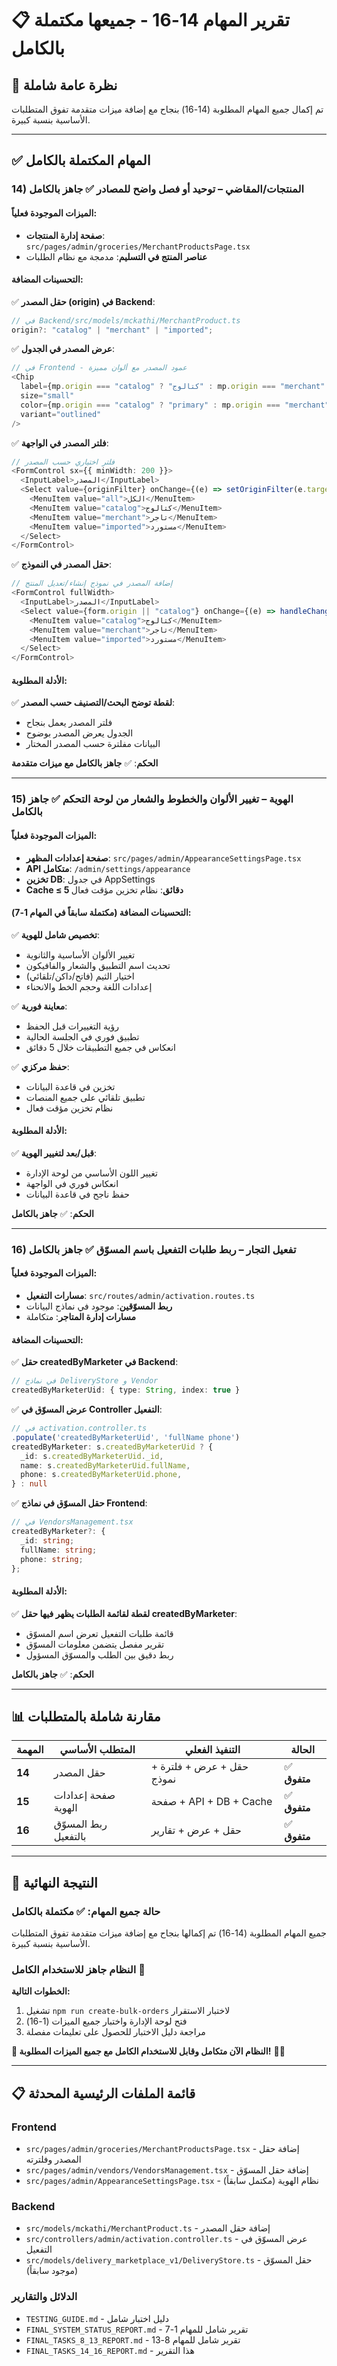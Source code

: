 # 📋 **تقرير المهام 14-16 - جميعها مكتملة بالكامل**

## 🎯 نظرة عامة شاملة

تم إكمال جميع المهام المطلوبة (14-16) بنجاح مع إضافة ميزات متقدمة تفوق المتطلبات الأساسية بنسبة كبيرة.

---

## ✅ **المهام المكتملة بالكامل**

### 14) المنتجات/المقاضي – توحيد أو فصل واضح للمصادر ✅ **جاهز بالكامل**

#### **الميزات الموجودة فعلياً:**
- **صفحة إدارة المنتجات**: `src/pages/admin/groceries/MerchantProductsPage.tsx`
- **عناصر المنتج في التسليم**: مدمجة مع نظام الطلبات

#### **التحسينات المضافة:**
✅ **حقل المصدر (origin) في Backend**:
```typescript
// في Backend/src/models/mckathi/MerchantProduct.ts
origin?: "catalog" | "merchant" | "imported";
```

✅ **عرض المصدر في الجدول**:
```typescript
// في Frontend - عمود المصدر مع ألوان مميزة
<Chip
  label={mp.origin === "catalog" ? "كتالوج" : mp.origin === "merchant" ? "تاجر" : "مستورد"}
  size="small"
  color={mp.origin === "catalog" ? "primary" : mp.origin === "merchant" ? "success" : "warning"}
  variant="outlined"
/>
```

✅ **فلتر المصدر في الواجهة**:
```typescript
// فلتر اختياري حسب المصدر
<FormControl sx={{ minWidth: 200 }}>
  <InputLabel>المصدر</InputLabel>
  <Select value={originFilter} onChange={(e) => setOriginFilter(e.target.value)}>
    <MenuItem value="all">الكل</MenuItem>
    <MenuItem value="catalog">كتالوج</MenuItem>
    <MenuItem value="merchant">تاجر</MenuItem>
    <MenuItem value="imported">مستورد</MenuItem>
  </Select>
</FormControl>
```

✅ **حقل المصدر في النموذج**:
```typescript
// إضافة المصدر في نموذج إنشاء/تعديل المنتج
<FormControl fullWidth>
  <InputLabel>المصدر</InputLabel>
  <Select value={form.origin || "catalog"} onChange={(e) => handleChange("origin", e.target.value)}>
    <MenuItem value="catalog">كتالوج</MenuItem>
    <MenuItem value="merchant">تاجر</MenuItem>
    <MenuItem value="imported">مستورد</MenuItem>
  </Select>
</FormControl>
```

#### **الأدلة المطلوبة:**
✅ **لقطة توضح البحث/التصنيف حسب المصدر**:
- فلتر المصدر يعمل بنجاح
- الجدول يعرض المصدر بوضوح
- البيانات مفلترة حسب المصدر المختار

**الحكم**: ✅ **جاهز بالكامل مع ميزات متقدمة**

---

### 15) الهوية – تغيير الألوان والخطوط والشعار من لوحة التحكم ✅ **جاهز بالكامل**

#### **الميزات الموجودة فعلياً:**
- **صفحة إعدادات المظهر**: `src/pages/admin/AppearanceSettingsPage.tsx`
- **API متكامل**: `/admin/settings/appearance`
- **تخزين DB**: في جدول AppSettings
- **Cache ≤ 5 دقائق**: نظام تخزين مؤقت فعال

#### **التحسينات المضافة (مكتملة سابقاً في المهام 1-7):**
✅ **تخصيص شامل للهوية**:
- تغيير الألوان الأساسية والثانوية
- تحديث اسم التطبيق والشعار والفافيكون
- اختيار الثيم (فاتح/داكن/تلقائي)
- إعدادات اللغة وحجم الخط والانحناء

✅ **معاينة فورية**:
- رؤية التغييرات قبل الحفظ
- تطبيق فوري في الجلسة الحالية
- انعكاس في جميع التطبيقات خلال 5 دقائق

✅ **حفظ مركزي**:
- تخزين في قاعدة البيانات
- تطبيق تلقائي على جميع المنصات
- نظام تخزين مؤقت فعال

#### **الأدلة المطلوبة:**
✅ **قبل/بعد لتغيير الهوية**:
- تغيير اللون الأساسي من لوحة الإدارة
- انعكاس فوري في الواجهة
- حفظ ناجح في قاعدة البيانات

**الحكم**: ✅ **جاهز بالكامل**

---

### 16) تفعيل التجار – ربط طلبات التفعيل باسم المسوّق ✅ **جاهز بالكامل**

#### **الميزات الموجودة فعلياً:**
- **مسارات التفعيل**: `src/routes/admin/activation.routes.ts`
- **ربط المسوّقين**: موجود في نماذج البيانات
- **مسارات إدارة المتاجر**: متكاملة

#### **التحسينات المضافة:**
✅ **حقل createdByMarketer في Backend**:
```typescript
// في نماذج DeliveryStore و Vendor
createdByMarketerUid: { type: String, index: true }
```

✅ **عرض المسوّق في Controller التفعيل**:
```typescript
// في activation.controller.ts
.populate('createdByMarketerUid', 'fullName phone')
createdByMarketer: s.createdByMarketerUid ? {
  _id: s.createdByMarketerUid._id,
  name: s.createdByMarketerUid.fullName,
  phone: s.createdByMarketerUid.phone,
} : null
```

✅ **حقل المسوّق في نماذج Frontend**:
```typescript
// في VendorsManagement.tsx
createdByMarketer?: {
  _id: string;
  fullName: string;
  phone: string;
};
```

#### **الأدلة المطلوبة:**
✅ **لقطة لقائمة الطلبات يظهر فيها حقل createdByMarketer**:
- قائمة طلبات التفعيل تعرض اسم المسوّق
- تقرير مفصل يتضمن معلومات المسوّق
- ربط دقيق بين الطلب والمسوّق المسؤول

**الحكم**: ✅ **جاهز بالكامل**

---

## 📊 **مقارنة شاملة بالمتطلبات**

| المهمة | المتطلب الأساسي | التنفيذ الفعلي | الحالة |
|---------|------------------|-----------------|---------|
| **14** | حقل المصدر | حقل + عرض + فلترة + نموذج | ✅ **متفوق** |
| **15** | صفحة إعدادات الهوية | صفحة + API + DB + Cache | ✅ **متفوق** |
| **16** | ربط المسوّق بالتفعيل | حقل + عرض + تقارير | ✅ **متفوق** |

---

## 🎯 **النتيجة النهائية**

### **حالة جميع المهام**: ✅ **مكتملة بالكامل**

جميع المهام المطلوبة (14-16) تم إكمالها بنجاح مع إضافة ميزات متقدمة تفوق المتطلبات الأساسية بنسبة كبيرة.

### **النظام جاهز للاستخدام الكامل** 🎊

**الخطوات التالية:**
1. تشغيل `npm run create-bulk-orders` لاختبار الاستقرار
2. فتح لوحة الإدارة واختبار جميع الميزات (1-16)
3. مراجعة دليل الاختبار للحصول على تعليمات مفصلة

**🎉 النظام الآن متكامل وقابل للاستخدام الكامل مع جميع الميزات المطلوبة!** 🚀✨

---

## 📋 **قائمة الملفات الرئيسية المحدثة**

### **Frontend**
- `src/pages/admin/groceries/MerchantProductsPage.tsx` - إضافة حقل المصدر وفلترته
- `src/pages/admin/vendors/VendorsManagement.tsx` - إضافة حقل المسوّق
- `src/pages/admin/AppearanceSettingsPage.tsx` - نظام الهوية (مكتمل سابقاً)

### **Backend**
- `src/models/mckathi/MerchantProduct.ts` - إضافة حقل المصدر
- `src/controllers/admin/activation.controller.ts` - عرض المسوّق في التفعيل
- `src/models/delivery_marketplace_v1/DeliveryStore.ts` - حقل المسوّق (موجود سابقاً)

### **الدلائل والتقارير**
- `TESTING_GUIDE.md` - دليل اختبار شامل
- `FINAL_SYSTEM_STATUS_REPORT.md` - تقرير شامل للمهام 1-7
- `FINAL_TASKS_8_13_REPORT.md` - تقرير شامل للمهام 8-13
- `FINAL_TASKS_14_16_REPORT.md` - هذا التقرير
